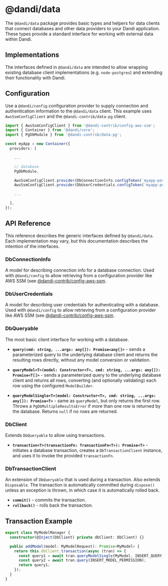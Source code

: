 # @dandi/data

The `@dandi/data` package provides basic types and helpers for data
clients that connect databases and other data providers to your Dandi
application. These types provide a standard interface for working with
external data within Dandi.

## Implementations

The interfaces defined in `@dandi/data` are intended to allow wrapping
existing database client implementations (e.g. `node-postgres`) and
extending their functionality with Dandi.

## Configuration

Use a `@dandi/config` configuration provider to supply connection and
authentication information to the `@dandi/data` client. This example
uses `AwsSsmConfigClient` and the `@dandi-contrib/data-pg` client.

```typescript
import { AwsSsmConfigClient } from '@dandi-contrib/config-aws-ssm';
import { Container } from '@dandi/core';
import { PgDbModule } from '@dandi-contrib/data-pg';

const myApp = new Container({
  providers: [

    ...

    // database
    PgDbModule,

    AwsSsmConfigClient.provider(DbConnectionInfo.configToken(`myapp-postgres-connection-info`)),
    AwsSsmConfigClient.provider(DbUserCredentials.configToken(`myapp-postgres-credentials`)),

    ...

  ],
});
```

## API Reference

This reference describes the generic interfaces defined by `@dandi/data`.
Each implementation may vary, but this documentation describes the
intention of the interfaces.

### DbConnectionInfo

A model for describing connection info for a database connection. Used
with `@dandi/config` to allow retrieving from a configuration provider
like AWS SSM (see [@dandi-contrib/config-aws-ssm](../../dandi-contrib/config-aws-ssm).

### DbUserCredentials

A model for describing user credentials for authenticating with a
database. Used with `@dandi/config` to allow retrieving from a
configuration provider like AWS SSM (see
[@dandi-contrib/config-aws-ssm](../../dandi-contrib/config-aws-ssm).

### DbQueryable

The most basic client interface for working with a database.

- **`query(cmd: string, ...args: any[]): Promise<any[]>`** - sends a
  parameterized query to the underlying database client and returns
  the resulting rows directly, without any model conversion or
  validation.

- **`queryModel<T>(model: Constructor<T>, cmd: string, ...args: any[]): Promise<T[]>`** -
  sends a parameterized query to the underlying database client and
  returns all rows, converting (and optionally validating) each row using
  the configured `ModelBuilder`.

- **`queryModelSingle<T>(model: Constructor<T>, cmd: string, ...args: any[]): Promise<T>`** -
  same as `queryModel`, but only returns the first row. Throws a
  `PgDbMultipleResultsError` if more than one row is returned by the
  database. Returns `null` if no rows are returned.

### DbClient

Extends `DbQueryable` to allow using transactions.

- **`transaction<T>(transactionFn: TransactionFn<T>): Promise<T>`** -
  initiates a database transaction, creates a `DbTransactionClient`
  instance, and uses it to invoke the provided `transactionFn`.

### DbTransactionClient

An extension of `DbQueryable` that is used during a transaction. Also
extends `Disposable`. The transaction is automatically committed during
`dispose()` unless an exception is thrown, in which case it is
automatically rolled back.

- **`commit()`** - commits the transaction.
- **`rollback()`** - rolls back the transaction.

## Transaction Example

```typescript
export class MyModelManager {
  constructor(@Inject(DbClient) private dbClient: DbClient) {}

  public addModel(model: MyModelRequest): Promise<MyModel> {
    return this.dbClient.transaction(async (tran) => {
      const query1 = await tran.queryModelSingle(MyModel, INSERT_QUERY, model.name);
      const query2 = await tran.query(INSERT_MODEL_PERMISSION);
      return query1;
    });
  }
}
```
